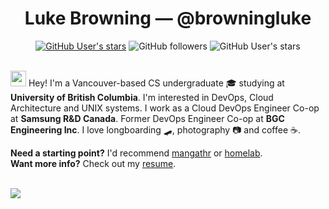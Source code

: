 <div align="center">
  <h1> Luke Browning — @browningluke </h1>
  <a href="https://www.linkedin.com/in/browningluke"><img alt="GitHub User's stars" src="https://img.shields.io/badge/LinkedIn-0077B5?style=flat&logo=linkedin&logoColor=white"></a>
  <img alt="GitHub followers" src="https://img.shields.io/github/followers/browningluke?label=Follow&style=social">
  <img alt="GitHub User's stars" src="https://img.shields.io/github/stars/browningluke?style=social">
</div>
<br>

<img src="https://media.giphy.com/media/hvRJCLFzcasrR4ia7z/giphy.gif" width="25px"> Hey! I'm a Vancouver-based CS undergraduate 🎓 studying at **University of British Columbia**. I'm interested in DevOps, Cloud Architecture and UNIX systems. I work as a Cloud DevOps Engineer Co-op at **Samsung R&D Canada**. Former DevOps Engineer Co-op at **BGC Engineering Inc**. I love longboarding 🛹, photography 📷 and coffee ☕.


**Need a starting point?** I'd recommend [mangathr](https://github.com/browningluke/mangathr) or [homelab](https://github.com/browningluke/homelab). \
**Want more info?** Check out my [resume](https://resume.browningluke.dev).

<br>

<a href="https://github.com/anuraghazra/github-readme-stats">
  <img align="center" src="https://github-readme-stats.vercel.app/api?username=browningluke&count_private=true&show_icons=true&theme=malgolia&bg_color=00000000&hide_title=true" />
</a>
